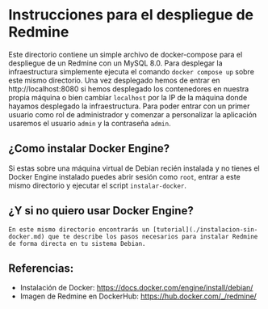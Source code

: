 # Instrucciones para el despliegue de Redmine

Este directorio contiene un simple archivo de docker-compose para el despliegue de un Redmine con un MySQL 8.0. Para desplegar la infraestructura simplemente ejecuta el comando `docker compose up` sobre este mismo directorio. Una vez desplegado hemos de entrar en http://localhost:8080 si hemos desplegado los contenedores en nuestra propia máquina o bien cambiar `localhost` por la IP de la máquina donde hayamos desplegado la infraestructura. Para poder entrar con un primer usuario como rol de administrador y comenzar a personalizar la aplicación usaremos el usuario `admin` y la contraseña `admin`.

## ¿Como instalar Docker Engine?

Si estas sobre una máquina virtual de Debian recién instalada y no tienes el Docker Engine instalado puedes abrir sesión como `root`, entrar a este mismo directorio y ejecutar el script `instalar-docker`.


## ¿Y si no quiero usar Docker Engine?

    En este mismo directorio encontrarás un [tutorial](./instalacion-sin-docker.md) que te describe los pasos necesarios para instalar Redmine de forma directa en tu sistema Debian.
    
    
## Referencias:

- Instalación de Docker: https://docs.docker.com/engine/install/debian/
- Imagen de Redmine en DockerHub: https://hub.docker.com/_/redmine/
